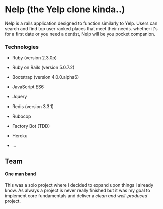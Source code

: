 # Nelp (the Yelp clone kinda..)

Nelp is a rails application designed to function similarly to Yelp. Users can
search and find top user ranked places that meet their needs. whether it's for
a first date or you need a dentist, Nelp will be you pocket companion.

### Technologies

* Ruby (version 2.3.0p)

* Ruby on Rails (version 5.0.7.2)

* Bootstrap (version 4.0.0.alpha6)

* JavaScript ES6

* Jquery

* Redis (version 3.3.1)

* Rubocop

* Factory Bot (TDD)

* Heroku

* ...

## Team

#### One man band

This was a solo project where I decided to expand upon things I already know. As
always a project is never really finished but it was my goal to implement core
fundamentals and deliver a *clean and well-produced* project.
